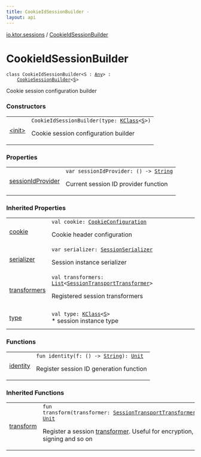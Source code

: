 ```yaml
---
title: CookieIdSessionBuilder - 
layout: api
---
```


<div class='api-docs-breadcrumbs'><a href="../index.html">io.ktor.sessions</a> / <a href="./index.html">CookieIdSessionBuilder</a></div>

# CookieIdSessionBuilder

<div class="signature"><code><span class="keyword">class </span><span class="identifier">CookieIdSessionBuilder</span><span class="symbol">&lt;</span><span class="identifier">S</span>&nbsp;<span class="symbol">:</span>&nbsp;<a href="https://kotlinlang.org/api/latest/jvm/stdlib/kotlin/-any/index.html"><span class="identifier">Any</span></a><span class="symbol">&gt;</span>&nbsp;<span class="symbol">:</span>&nbsp;<br/>&nbsp;&nbsp;&nbsp;&nbsp;<a href="../-cookie-session-builder/index.html"><span class="identifier">CookieSessionBuilder</span></a><span class="symbol">&lt;</span><a href="index.html#S"><span class="identifier">S</span></a><span class="symbol">&gt;</span></code></div>

Cookie session configuration builder

### Constructors

<table class="api-docs-table">
<tbody>
<tr>
<td markdown="1">

<a href="-init-.html">&lt;init&gt;</a>


</td>
<td markdown="1">
<div class="signature"><code><span class="identifier">CookieIdSessionBuilder</span><span class="symbol">(</span><span class="parameterName" id="io.ktor.sessions.CookieIdSessionBuilder$<init>(kotlin.reflect.KClass((io.ktor.sessions.CookieIdSessionBuilder.S)))/type">type</span><span class="symbol">:</span>&nbsp;<a href="https://kotlinlang.org/api/latest/jvm/stdlib/kotlin.reflect/-k-class/index.html"><span class="identifier">KClass</span></a><span class="symbol">&lt;</span><a href="index.html#S"><span class="identifier">S</span></a><span class="symbol">&gt;</span><span class="symbol">)</span></code></div>

Cookie session configuration builder


</td>
</tr>
</tbody>
</table>

### Properties

<table class="api-docs-table">
<tbody>
<tr>
<td markdown="1">

<a href="session-id-provider.html">sessionIdProvider</a>


</td>
<td markdown="1">
<div class="signature"><code><span class="keyword">var </span><span class="identifier">sessionIdProvider</span><span class="symbol">: </span><span class="symbol">(</span><span class="symbol">)</span>&nbsp;<span class="symbol">-&gt;</span>&nbsp;<a href="https://kotlinlang.org/api/latest/jvm/stdlib/kotlin/-string/index.html"><span class="identifier">String</span></a></code></div>

Current session ID provider function


</td>
</tr>
</tbody>
</table>

### Inherited Properties

<table class="api-docs-table">
<tbody>
<tr>
<td markdown="1">

<a href="../-cookie-session-builder/cookie.html">cookie</a>


</td>
<td markdown="1">
<div class="signature"><code><span class="keyword">val </span><span class="identifier">cookie</span><span class="symbol">: </span><a href="../-cookie-configuration/index.html"><span class="identifier">CookieConfiguration</span></a></code></div>

Cookie header configuration


</td>
</tr>
<tr>
<td markdown="1">

<a href="../-cookie-session-builder/serializer.html">serializer</a>


</td>
<td markdown="1">
<div class="signature"><code><span class="keyword">var </span><span class="identifier">serializer</span><span class="symbol">: </span><a href="../-session-serializer/index.html"><span class="identifier">SessionSerializer</span></a></code></div>

Session instance serializer


</td>
</tr>
<tr>
<td markdown="1">

<a href="../-cookie-session-builder/transformers.html">transformers</a>


</td>
<td markdown="1">
<div class="signature"><code><span class="keyword">val </span><span class="identifier">transformers</span><span class="symbol">: </span><a href="https://kotlinlang.org/api/latest/jvm/stdlib/kotlin.collections/-list/index.html"><span class="identifier">List</span></a><span class="symbol">&lt;</span><a href="../-session-transport-transformer/index.html"><span class="identifier">SessionTransportTransformer</span></a><span class="symbol">&gt;</span></code></div>

Registered session transformers


</td>
</tr>
<tr>
<td markdown="1">

<a href="../-cookie-session-builder/type.html">type</a>


</td>
<td markdown="1">
<div class="signature"><code><span class="keyword">val </span><span class="identifier">type</span><span class="symbol">: </span><a href="https://kotlinlang.org/api/latest/jvm/stdlib/kotlin.reflect/-k-class/index.html"><span class="identifier">KClass</span></a><span class="symbol">&lt;</span><a href="../-cookie-session-builder/index.html#S"><span class="identifier">S</span></a><span class="symbol">&gt;</span></code></div>
* session instance type

</td>
</tr>
</tbody>
</table>

### Functions

<table class="api-docs-table">
<tbody>
<tr>
<td markdown="1">

<a href="identity.html">identity</a>


</td>
<td markdown="1">
<div class="signature"><code><span class="keyword">fun </span><span class="identifier">identity</span><span class="symbol">(</span><span class="parameterName" id="io.ktor.sessions.CookieIdSessionBuilder$identity(kotlin.Function0((kotlin.String)))/f">f</span><span class="symbol">:</span>&nbsp;<span class="symbol">(</span><span class="symbol">)</span>&nbsp;<span class="symbol">-&gt;</span>&nbsp;<a href="https://kotlinlang.org/api/latest/jvm/stdlib/kotlin/-string/index.html"><span class="identifier">String</span></a><span class="symbol">)</span><span class="symbol">: </span><a href="https://kotlinlang.org/api/latest/jvm/stdlib/kotlin/-unit/index.html"><span class="identifier">Unit</span></a></code></div>

Register session ID generation function


</td>
</tr>
</tbody>
</table>

### Inherited Functions

<table class="api-docs-table">
<tbody>
<tr>
<td markdown="1">

<a href="../-cookie-session-builder/transform.html">transform</a>


</td>
<td markdown="1">
<div class="signature"><code><span class="keyword">fun </span><span class="identifier">transform</span><span class="symbol">(</span><span class="parameterName" id="io.ktor.sessions.CookieSessionBuilder$transform(io.ktor.sessions.SessionTransportTransformer)/transformer">transformer</span><span class="symbol">:</span>&nbsp;<a href="../-session-transport-transformer/index.html"><span class="identifier">SessionTransportTransformer</span></a><span class="symbol">)</span><span class="symbol">: </span><a href="https://kotlinlang.org/api/latest/jvm/stdlib/kotlin/-unit/index.html"><span class="identifier">Unit</span></a></code></div>

Register a session <a href="../-cookie-session-builder/transform.html#io.ktor.sessions.CookieSessionBuilder$transform(io.ktor.sessions.SessionTransportTransformer)/transformer">transformer</a>. Useful for encryption, signing and so on


</td>
</tr>
</tbody>
</table>
